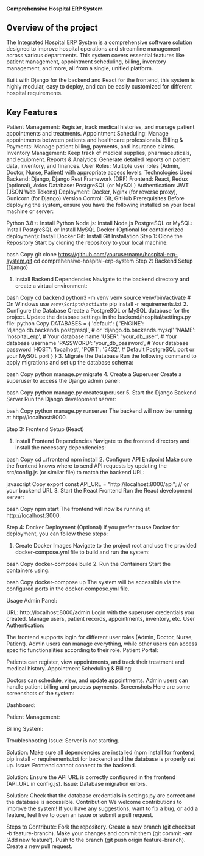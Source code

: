 ####  Comprehensive Hospital ERP System
## Overview of the project
The Integrated Hospital ERP System is a comprehensive software solution designed to improve hospital operations and streamline management across various departments. This system covers essential features like patient management, appointment scheduling, billing, inventory management, and more, all from a single, unified platform.

Built with Django for the backend and React for the frontend, this system is highly modular, easy to deploy, and can be easily customized for different hospital requirements.

## Key Features
Patient Management: Register, track medical histories, and manage patient appointments and treatments.
Appointment Scheduling: Manage appointments between patients and healthcare professionals.
Billing & Payments: Manage patient billing, payments, and insurance claims.
Inventory Management: Keep track of medical supplies, pharmaceuticals, and equipment.
Reports & Analytics: Generate detailed reports on patient data, inventory, and finances.
User Roles: Multiple user roles (Admin, Doctor, Nurse, Patient) with appropriate access levels.
Technologies Used
Backend: Django, Django Rest Framework (DRF)
Frontend: React, Redux (optional), Axios
Database: PostgreSQL (or MySQL)
Authentication: JWT (JSON Web Tokens)
Deployment: Docker, Nginx (for reverse proxy), Gunicorn (for Django)
Version Control: Git, GitHub
Prerequisites
Before deploying the system, ensure you have the following installed on your local machine or server:

Python 3.8+: Install Python
Node.js: Install Node.js
PostgreSQL or MySQL: Install PostgreSQL or Install MySQL
Docker (Optional for containerized deployment): Install Docker
Git: Install Git
Installation
Step 1: Clone the Repository
Start by cloning the repository to your local machine:

bash
Copy
git clone https://github.com/yourusername/hospital-erp-system.git
cd comprehensive-hospital-erp-system
Step 2: Backend Setup (Django)
1. Install Backend Dependencies
Navigate to the backend directory and create a virtual environment:

bash
Copy
cd backend
python3 -m venv venv
source venv/bin/activate  # On Windows use `venv\Scripts\activate`
pip install -r requirements.txt
2. Configure the Database
Create a PostgreSQL or MySQL database for the project.
Update the database settings in the backend/hospital/settings.py file:
python
Copy
DATABASES = {
    'default': {
        'ENGINE': 'django.db.backends.postgresql',  # or 'django.db.backends.mysql'
        'NAME': 'hospital_erp',  # Your database name
        'USER': 'your_db_user',  # Your database username
        'PASSWORD': 'your_db_password',  # Your database password
        'HOST': 'localhost',
        'PORT': '5432',  # Default PostgreSQL port or your MySQL port
    }
}
3. Migrate the Database
Run the following command to apply migrations and set up the database schema:

bash
Copy
python manage.py migrate
4. Create a Superuser
Create a superuser to access the Django admin panel:

bash
Copy
python manage.py createsuperuser
5. Start the Django Backend Server
Run the Django development server:

bash
Copy
python manage.py runserver
The backend will now be running at http://localhost:8000.

Step 3: Frontend Setup (React)
1. Install Frontend Dependencies
Navigate to the frontend directory and install the necessary dependencies:

bash
Copy
cd ../frontend
npm install
2. Configure API Endpoint
Make sure the frontend knows where to send API requests by updating the src/config.js (or similar file) to match the backend URL:

javascript
Copy
export const API_URL = "http://localhost:8000/api";  // or your backend URL
3. Start the React Frontend
Run the React development server:

bash
Copy
npm start
The frontend will now be running at http://localhost:3000.

Step 4: Docker Deployment (Optional)
If you prefer to use Docker for deployment, you can follow these steps:

1. Create Docker Images
Navigate to the project root and use the provided docker-compose.yml file to build and run the system:

bash
Copy
docker-compose build
2. Run the Containers
Start the containers using:

bash
Copy
docker-compose up
The system will be accessible via the configured ports in the docker-compose.yml file.

Usage
Admin Panel:

URL: http://localhost:8000/admin
Login with the superuser credentials you created.
Manage users, patient records, appointments, inventory, etc.
User Authentication:

The frontend supports login for different user roles (Admin, Doctor, Nurse, Patient).
Admin users can manage everything, while other users can access specific functionalities according to their role.
Patient Portal:

Patients can register, view appointments, and track their treatment and medical history.
Appointment Scheduling & Billing:

Doctors can schedule, view, and update appointments.
Admin users can handle patient billing and process payments.
Screenshots
Here are some screenshots of the system:

Dashboard:

Patient Management:

Billing System:

Troubleshooting
Issue: Server is not starting.

Solution: Make sure all dependencies are installed (npm install for frontend, pip install -r requirements.txt for backend) and the database is properly set up.
Issue: Frontend cannot connect to the backend.

Solution: Ensure the API URL is correctly configured in the frontend (API_URL in config.js).
Issue: Database migration errors.

Solution: Check that the database credentials in settings.py are correct and the database is accessible.
Contribution
We welcome contributions to improve the system! If you have any suggestions, want to fix a bug, or add a feature, feel free to open an issue or submit a pull request.

Steps to Contribute:
Fork the repository.
Create a new branch (git checkout -b feature-branch).
Make your changes and commit them (git commit -am 'Add new feature').
Push to the branch (git push origin feature-branch).
Create a new pull request.
